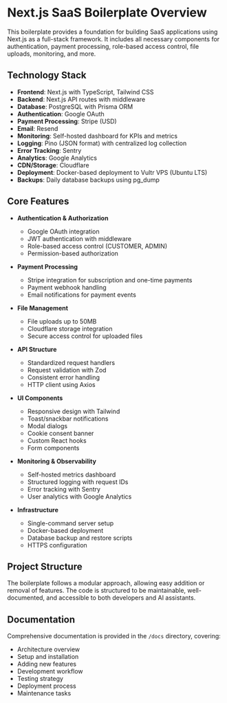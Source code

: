 # Next.js SaaS Boilerplate Overview

This boilerplate provides a foundation for building SaaS applications using Next.js as a full-stack framework. It includes all necessary components for authentication, payment processing, role-based access control, file uploads, monitoring, and more.

## Technology Stack

- **Frontend**: Next.js with TypeScript, Tailwind CSS
- **Backend**: Next.js API routes with middleware
- **Database**: PostgreSQL with Prisma ORM
- **Authentication**: Google OAuth
- **Payment Processing**: Stripe (USD)
- **Email**: Resend
- **Monitoring**: Self-hosted dashboard for KPIs and metrics
- **Logging**: Pino (JSON format) with centralized log collection
- **Error Tracking**: Sentry
- **Analytics**: Google Analytics
- **CDN/Storage**: Cloudflare
- **Deployment**: Docker-based deployment to Vultr VPS (Ubuntu LTS)
- **Backups**: Daily database backups using pg_dump

## Core Features

- **Authentication & Authorization**
  - Google OAuth integration
  - JWT authentication with middleware
  - Role-based access control (CUSTOMER, ADMIN)
  - Permission-based authorization

- **Payment Processing**
  - Stripe integration for subscription and one-time payments
  - Payment webhook handling
  - Email notifications for payment events

- **File Management**
  - File uploads up to 50MB
  - Cloudflare storage integration
  - Secure access control for uploaded files

- **API Structure**
  - Standardized request handlers
  - Request validation with Zod
  - Consistent error handling
  - HTTP client using Axios

- **UI Components**
  - Responsive design with Tailwind
  - Toast/snackbar notifications
  - Modal dialogs
  - Cookie consent banner
  - Custom React hooks
  - Form components

- **Monitoring & Observability**
  - Self-hosted metrics dashboard
  - Structured logging with request IDs
  - Error tracking with Sentry
  - User analytics with Google Analytics

- **Infrastructure**
  - Single-command server setup
  - Docker-based deployment
  - Database backup and restore scripts
  - HTTPS configuration

## Project Structure

The boilerplate follows a modular approach, allowing easy addition or removal of features. The code is structured to be maintainable, well-documented, and accessible to both developers and AI assistants.

## Documentation

Comprehensive documentation is provided in the `/docs` directory, covering:
- Architecture overview
- Setup and installation
- Adding new features
- Development workflow
- Testing strategy
- Deployment process
- Maintenance tasks